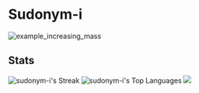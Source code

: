 
# Sudonym-i 
![example_increasing_mass](https://github.com/user-attachments/assets/e46cce9b-97fb-445c-b338-9a7baf30197b)

## Stats
![sudonym-i's Streak](https://github-readme-streak-stats.herokuapp.com/?user=sudonym-i&theme=gruvbox&hide_border=false) 
![sudonym-i's Top Languages](https://github-readme-stats.vercel.app/api/top-langs/?username=sudonym-i&theme=gruvbox&show_icons=true&hide_border=false&layout=compact)
<a href="https://wakatime.com"><img src="https://wakatime.com/share/@izzzzzy/34d0967e-db53-4a6c-b984-e9917e393798.png" /></a>
